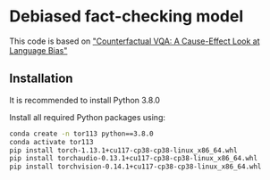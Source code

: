 # Debiased fact-checking model

This code is based on ["Counterfactual VQA: A Cause-Effect Look at Language Bias"](https://github.com/yuleiniu/cfvqa)

## Installation

It is recommended to install Python 3.8.0

Install all required Python packages using:
```bash
conda create -n tor113 python==3.8.0
conda activate tor113
pip install torch-1.13.1+cu117-cp38-cp38-linux_x86_64.whl
pip install torchaudio-0.13.1+cu117-cp38-cp38-linux_x86_64.whl
pip install torchvision-0.14.1+cu117-cp38-cp38-linux_x86_64.whl
```